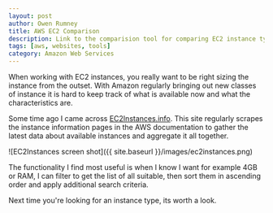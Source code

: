 ```yaml
---
layout: post
author: Owen Rumney
title: AWS EC2 Comparison
description: Link to the comparision tool for comparing EC2 instance types
tags: [aws, websites, tools]
category: Amazon Web Services
---
```

When working with EC2 instances, you really want to be right sizing the instance from the outset. With Amazon regularly bringing out new classes of instance it is hard to keep track of what is available now and what the characteristics are.

Some time ago I came across [EC2Instances.info](https://www.ec2instances.info). This site regularly scrapes the instance information pages in the AWS documentation to gather the latest data about available instances and aggregate it all together.

![EC2Instances screen shot]({{ site.baseurl }}/images/ec2instances.png)

The functionality I find most useful is when I know I want for example 4GB or RAM, I can filter to get the list of all suitable, then sort them in ascending order and apply additional search criteria.

Next time you're looking for an instance type, its worth a look.